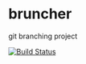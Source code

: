 # bruncher
git branching project

[![Build Status](https://travis-ci.org/maslick/bruncher.svg)](https://travis-ci.org/maslick/bruncher)
